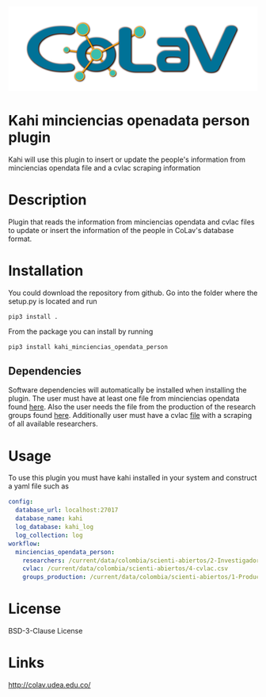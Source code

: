 <center><img src="https://raw.githubusercontent.com/colav/colav.github.io/master/img/Logo.png"/></center>

# Kahi minciencias openadata person plugin 
Kahi will use this plugin to insert or update the people's information from minciencias opendata file and a cvlac scraping information

# Description
Plugin that reads the information from minciencias opendata and cvlac files to update or insert the information of the people in CoLav's database format.

# Installation
You could download the repository from github. Go into the folder where the setup.py is located and run
```shell
pip3 install .
```
From the package you can install by running
```shell
pip3 install kahi_minciencias_opendata_person
```

## Dependencies
Software dependencies will automatically be installed when installing the plugin.
The user must have at least one file from minciencias opendata found [here](https://www.datos.gov.co/Ciencia-Tecnolog-a-e-Innovaci-n/Investigadores-Reconocidos-por-convocatoria/bqtm-4y2h "minciencias researchers data"). Also the user needs the file from the production of the research groups found [here](https://www.datos.gov.co/Ciencia-Tecnolog-a-e-Innovaci-n/Producci-n-Grupos-Investigaci-n/33dq-ab5a). Additionally user must have a cvlac [file](https://drive.google.com/file/d/1DwNqYzUg57YVjBSno-A6ZlEt51mPTzER/view?usp=drive_link) with a scraping of all available researchers.

# Usage
To use this plugin you must have kahi installed in your system and construct a yaml file such as
```yaml
config:
  database_url: localhost:27017
  database_name: kahi
  log_database: kahi_log
  log_collection: log
workflow:
  minciencias_opendata_person:
    researchers: /current/data/colombia/scienti-abiertos/2-Investigadores_Reconocidos_por_convocatoria.csv
    cvlac: /current/data/colombia/scienti-abiertos/4-cvlac.csv
    groups_production: /current/data/colombia/scienti-abiertos/1-Producci_n_Grupos_Investigaci_n.csv
```


# License
BSD-3-Clause License 

# Links
http://colav.udea.edu.co/



